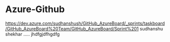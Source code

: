 # Azure-Github
https://dev.azure.com/sudhanshush/GitHub_AzureBoard/_sprints/taskboard/GitHub_AzureBoard%20Team/GitHub_AzureBoard/Sprint%201
sudhanshu
shekhar
.....
jhdfgjdfhgdfg
